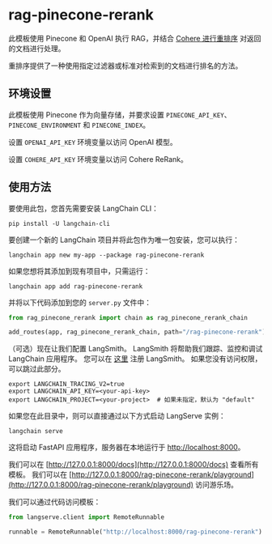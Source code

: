 # rag-pinecone-rerank

此模板使用 Pinecone 和 OpenAI 执行 RAG，并结合 [Cohere 进行重排序](https://txt.cohere.com/rerank/) 对返回的文档进行处理。

重排序提供了一种使用指定过滤器或标准对检索到的文档进行排名的方法。

## 环境设置

此模板使用 Pinecone 作为向量存储，并要求设置 `PINECONE_API_KEY`、`PINECONE_ENVIRONMENT` 和 `PINECONE_INDEX`。

设置 `OPENAI_API_KEY` 环境变量以访问 OpenAI 模型。

设置 `COHERE_API_KEY` 环境变量以访问 Cohere ReRank。

## 使用方法

要使用此包，您首先需要安装 LangChain CLI：

```shell
pip install -U langchain-cli
```

要创建一个新的 LangChain 项目并将此包作为唯一包安装，您可以执行：

```shell
langchain app new my-app --package rag-pinecone-rerank
```

如果您想将其添加到现有项目中，只需运行：

```shell
langchain app add rag-pinecone-rerank
```

并将以下代码添加到您的 `server.py` 文件中：
```python
from rag_pinecone_rerank import chain as rag_pinecone_rerank_chain

add_routes(app, rag_pinecone_rerank_chain, path="/rag-pinecone-rerank")
```

（可选）现在让我们配置 LangSmith。 
LangSmith 将帮助我们跟踪、监控和调试 LangChain 应用程序。 
您可以在 [这里](https://smith.langchain.com/) 注册 LangSmith。 
如果您没有访问权限，可以跳过此部分。

```shell
export LANGCHAIN_TRACING_V2=true
export LANGCHAIN_API_KEY=<your-api-key>
export LANGCHAIN_PROJECT=<your-project>  # 如果未指定，默认为 "default"
```

如果您在此目录中，则可以直接通过以下方式启动 LangServe 实例：

```shell
langchain serve
```

这将启动 FastAPI 应用程序，服务器在本地运行于 
[http://localhost:8000](http://localhost:8000)。

我们可以在 [http://127.0.0.1:8000/docs](http://127.0.0.1:8000/docs) 查看所有模板。
我们可以在 [http://127.0.0.1:8000/rag-pinecone-rerank/playground](http://127.0.0.1:8000/rag-pinecone-rerank/playground) 访问游乐场。

我们可以通过代码访问模板：

```python
from langserve.client import RemoteRunnable

runnable = RemoteRunnable("http://localhost:8000/rag-pinecone-rerank")
```